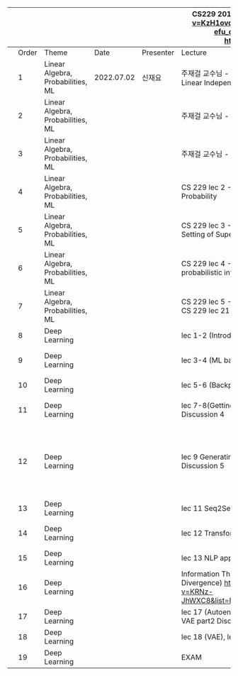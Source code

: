 | | | | | |CS229 2019 https://www.youtube.com/watch?v=KzH1ovd4Ots&list=PLoROMvodv4rNH7qL6-efu_q2_bPuy0adh   Berkeley CS182    https://cs182sp21.github.io/ | | | | | |
|-|-|-|-|-|-|-|-|-|-|-|
| |Order|Theme|Date|Presenter|Lecture|Practice|T.A.|Reading Materials| Slides | Video |
| |1|Linear Algebra, Probabilities, ML| 2022.07.02 | 신재요 |주재걸 교수님 - Four Views of Matrix Multiplication, Linear Independence, Linear Transformation|  Practice 1,2  | | | | |
| |2|Linear Algebra, Probabilities, ML| | |주재걸 교수님 - Least Squares |  Practice 3,4  | | | | |
| |3|Linear Algebra, Probabilities, ML| | |주재걸 교수님 - Eigendecomposition, SVD |  Practice 5,6  | | | | |
| |4|Linear Algebra, Probabilities, ML| | |CS 229 lec 2 - Review of Matrix Calculus, Review of Probability| Practice 7 | | | | |
| |5|Linear Algebra, Probabilities, ML| | |CS 229 lec 3 - Review of Probability and Statistics, Setting of Supervised Learning| X | | | | |
| |6|Linear Algebra, Probabilities, ML| | |CS 229 lec 4 - Linear Regression (Normal Equations, probabilistic interpretation), MLE | X | | | | |
| |7|Linear Algebra, Probabilities, ML| | |CS 229 lec 5 - Logistic Regression, Newton's Method, CS 229 lec 21 - Evaluation Metrics (F1, ROC, etc..) |X| | | | |
| |8|Deep Learning| | |lec 1-2 (Introduction, ML basics 1) Discussion 1| X | | | | |
| |9|Deep Learning| | |lec 3-4 (ML basics 2, optimization) Discussion 2| hw1 | |https://distill.pub/2017/momentum/ https://openai.com/blog/deep-double-descent/ https://mml-book.github.io/book/mml-book.pdf (p.291-p.303)| | |
| |10|Deep Learning| | |lec 5-6 (Backpropogation, CNN) Discussion 3| hw1 | | | | |
| |11|Deep Learning| | |lec 7-8(Getting neural nets to train, Computer Vision) Discussion 4| X | |overfitting in deep neural network ( https://lilianweng.github.io/lil-log/2019/03/14/are-deep-neural-networks-dramatically-overfitted.html )| | |
| |12|Deep Learning| | |lec 9 Generating images from CNN, lec 10 RNN Discussion 5| X | |RNN and Regularization(Dropout):  https://medium.com/curg/deep-rnn-%EC%A0%95%EA%B7%9C%ED%99%94%EA%B0%80-%EA%B6%81%EA%B8%88%ED%95%B4-7d69f3bbc171   Bidirenctional RNN: https://d2l.ai/chapter_recurrent-modern/bi-rnn.html    Seq to Seq Machine Translation: https://deep-learning-study.tistory.com/685   Beam Search: https://littlefoxdiary.tistory.com/4| | |
| |13|Deep Learning| | |lec 11 Seq2Seq Discussion 6| X | | | | |
| |14|Deep Learning| | |lec 12 Transformers  Discussion 7| hw3 | |Transformer: https://nlp.seas.harvard.edu/2018/04/03/attention.html#model-architecture | | |
| |15|Deep Learning| | |lec 13 NLP applications Discussion 8 (pretraining)| hw3 | | | | |
| |16|Deep Learning| | |     Information Theory 1~3 (Entropy, Cross-Entropy, KL Divergence)    https://www.youtube.com/watch?v=KRNz-JhWXC8&list=PLKs7xpqpX1bcQAHSjlZAv8vHftDj6kXrn   |hw2| | | | |
| |17|Deep Learning| | |lec 17 (Autoencoder & Latent variable model), lec 18 VAE part2  Discussion 10| hw2 | | | | |
| |18|Deep Learning| | |lec 18 (VAE), lec 19 (GAN)  Discussion 11 | hw2 | | | | |
| |19|Deep Learning| | | EXAM | | | | | |
